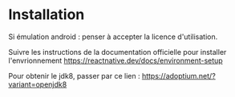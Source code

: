 # Installation

Si émulation android : penser à accepter la licence d'utilisation.

Suivre les instructions de la documentation officielle pour installer l'envrionnement
https://reactnative.dev/docs/environment-setup

Pour obtenir le jdk8, passer par ce lien : https://adoptium.net/?variant=openjdk8